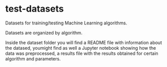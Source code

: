 # test-datasets
Datasets for training/testing Machine Learning algorithms.

Datasets are organized by algorithm.

Inside the dataset folder you will find a README file with information about the datased,
youmight find as well a Jupyter notebook showing how the data was preprocessed,
a results file with the results obtained for certain algorithm and parameters.
